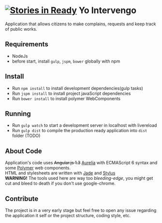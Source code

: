 [![Stories in Ready](https://badge.waffle.io/olinguito/yo-intervengo.png?label=ready&title=Ready)](https://waffle.io/olinguito/yo-intervengo)
Yo Intervengo
=============
Application that allows citizens to make complains, requests and keep track of public works.

Requirements
------------
- NodeJs
- before start, install `gulp`, `jspm`, `bower` globally with npm

Install
-------
- Run `npm install` to install development dependencies(gulp tasks)
- Run `jspm install` to install project javaScript dependencies
- Run `bower install` to install polymer WebComponents

Running
-------
- Run `gulp watch` to start a development server in localhost with livereload
- Run `gulp dist` to compile the production ready application into `dist` folder (TODO)

About Code
----------
Application's code uses ~~Angular.js 1.3~~ [Aurelia](http://aurelia.io) with ECMAScript 6 syntax and some [Polymer](https://www.polymer-project.org/)
web components.<br>
HTML and stylesheets are written with [Jade](http://jade-lang.com/) and [Stylus](http://learnboost.github.io/stylus/)    
**WARNING!** The tools used here are way too *bleeding-edge*, you might get cut and bleed to death if you don't use google-chrome.

Contribute
----------
The project is in a very early stage but feel free to open any issue regarding the application
it self or the project structure, coding style, etc.
